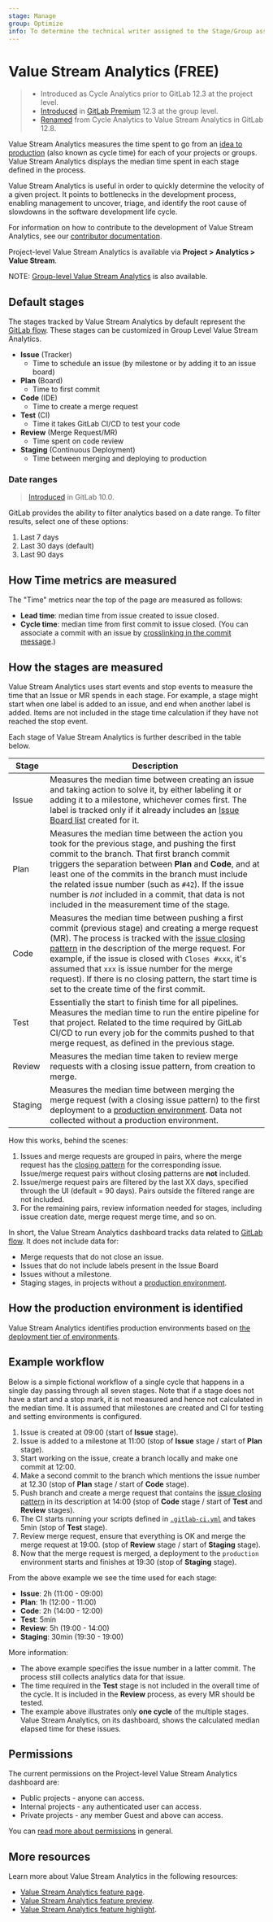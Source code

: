 ```yaml
---
stage: Manage
group: Optimize
info: To determine the technical writer assigned to the Stage/Group associated with this page, see https://about.gitlab.com/handbook/engineering/ux/technical-writing/#assignments
---
```


# Value Stream Analytics **(FREE)**

> - Introduced as Cycle Analytics prior to GitLab 12.3 at the project level.
> - [Introduced](https://gitlab.com/gitlab-org/gitlab/-/issues/12077) in [GitLab Premium](https://about.gitlab.com/pricing/) 12.3 at the group level.
> - [Renamed](https://gitlab.com/gitlab-org/gitlab/-/merge_requests/23427) from Cycle Analytics to Value Stream Analytics in GitLab 12.8.

Value Stream Analytics measures the time spent to go from an
[idea to production](https://about.gitlab.com/blog/2016/08/05/continuous-integration-delivery-and-deployment-with-gitlab/#from-idea-to-production-with-gitlab)
(also known as cycle time) for each of your projects or groups. Value Stream Analytics displays the median time
spent in each stage defined in the process.

Value Stream Analytics is useful in order to quickly determine the velocity of a given
project. It points to bottlenecks in the development process, enabling management
to uncover, triage, and identify the root cause of slowdowns in the software development life cycle.

For information on how to contribute to the development of Value Stream Analytics, see our [contributor documentation](../../development/value_stream_analytics.md).

Project-level Value Stream Analytics is available via **Project > Analytics > Value Stream**.

NOTE:
[Group-level Value Stream Analytics](../group/value_stream_analytics) is also available.

## Default stages

The stages tracked by Value Stream Analytics by default represent the [GitLab flow](../../topics/gitlab_flow.md). These stages can be customized in Group Level Value Stream Analytics.

- **Issue** (Tracker)
  - Time to schedule an issue (by milestone or by adding it to an issue board)
- **Plan** (Board)
  - Time to first commit
- **Code** (IDE)
  - Time to create a merge request
- **Test** (CI)
  - Time it takes GitLab CI/CD to test your code
- **Review** (Merge Request/MR)
  - Time spent on code review
- **Staging** (Continuous Deployment)
  - Time between merging and deploying to production

### Date ranges

> [Introduced](https://gitlab.com/gitlab-org/gitlab-foss/-/issues/36300) in GitLab 10.0.

GitLab provides the ability to filter analytics based on a date range. To filter results, select one of these options:

1. Last 7 days
1. Last 30 days (default)
1. Last 90 days

## How Time metrics are measured

The "Time" metrics near the top of the page are measured as follows:

- **Lead time**: median time from issue created to issue closed.
- **Cycle time**: median time from first commit to issue closed. (You can associate a commit with an issue by [crosslinking in the commit message](../project/issues/crosslinking_issues.md#from-commit-messages).)

## How the stages are measured

Value Stream Analytics uses start events and stop events to measure the time that an Issue or MR spends in each stage.
For example, a stage might start when one label is added to an issue, and end when another label is added.
Items are not included in the stage time calculation if they have not reached the stop event.

Each stage of Value Stream Analytics is further described in the table below.

| **Stage** | **Description** |
| --------- | --------------- |
| Issue     | Measures the median time between creating an issue and taking action to solve it, by either labeling it or adding it to a milestone, whichever comes first. The label is tracked only if it already includes an [Issue Board list](../project/issue_board.md) created for it. |
| Plan      | Measures the median time between the action you took for the previous stage, and pushing the first commit to the branch. That first branch commit triggers the separation between **Plan** and **Code**, and at least one of the commits in the branch must include the related issue number (such as `#42`). If the issue number is *not* included in a commit, that data is not included in the measurement time of the stage. |
| Code      | Measures the median time between pushing a first commit (previous stage) and creating a merge request (MR). The process is tracked with the [issue closing pattern](../project/issues/managing_issues.md#closing-issues-automatically) in the description of the merge request. For example, if the issue is closed with `Closes #xxx`, it's assumed that `xxx` is issue number for the merge request). If there is no closing pattern, the start time is set to the create time of the first commit. |
| Test      | Essentially the start to finish time for all pipelines. Measures the median time to run the entire pipeline for that project. Related to the time required by GitLab CI/CD to run every job for the commits pushed to that merge request, as defined in the previous stage. |
| Review    | Measures the median time taken to review merge requests with a closing issue pattern, from creation to merge. |
| Staging   | Measures the median time between merging the merge request (with a closing issue pattern) to the first deployment to a [production environment](#how-the-production-environment-is-identified). Data not collected without a production environment. |

How this works, behind the scenes:

1. Issues and merge requests are grouped in pairs, where the merge request has the
   [closing pattern](../project/issues/managing_issues.md#closing-issues-automatically)
   for the corresponding issue. Issue/merge request pairs without closing patterns are
   **not** included.
1. Issue/merge request pairs are filtered by the last XX days, specified through the UI
   (default = 90 days). Pairs outside the filtered range are not included.
1. For the remaining pairs, review information needed for stages, including
   issue creation date, merge request merge time, and so on.

In short, the Value Stream Analytics dashboard tracks data related to [GitLab flow](../../topics/gitlab_flow.md). It does not include data for:

- Merge requests that do not close an issue.
- Issues that do not include labels present in the Issue Board
- Issues without a milestone.
- Staging stages, in projects without a [production environment](#how-the-production-environment-is-identified).

## How the production environment is identified

Value Stream Analytics identifies production environments based on
[the deployment tier of environments](../../ci/environments/index.md#deployment-tier-of-environments).

## Example workflow

Below is a simple fictional workflow of a single cycle that happens in a
single day passing through all seven stages. Note that if a stage does not have
a start and a stop mark, it is not measured and hence not calculated in the median
time. It is assumed that milestones are created and CI for testing and setting
environments is configured.

1. Issue is created at 09:00 (start of **Issue** stage).
1. Issue is added to a milestone at 11:00 (stop of **Issue** stage / start of
   **Plan** stage).
1. Start working on the issue, create a branch locally and make one commit at
   12:00.
1. Make a second commit to the branch which mentions the issue number at 12.30
   (stop of **Plan** stage / start of **Code** stage).
1. Push branch and create a merge request that contains the [issue closing pattern](../project/issues/managing_issues.md#closing-issues-automatically)
   in its description at 14:00 (stop of **Code** stage / start of **Test** and
   **Review** stages).
1. The CI starts running your scripts defined in [`.gitlab-ci.yml`](../../ci/yaml/README.md) and
   takes 5min (stop of **Test** stage).
1. Review merge request, ensure that everything is OK and merge the merge
   request at 19:00. (stop of **Review** stage / start of **Staging** stage).
1. Now that the merge request is merged, a deployment to the `production`
   environment starts and finishes at 19:30 (stop of **Staging** stage).

From the above example we see the time used for each stage:

- **Issue**: 2h (11:00 - 09:00)
- **Plan**: 1h (12:00 - 11:00)
- **Code**: 2h (14:00 - 12:00)
- **Test**: 5min
- **Review**: 5h (19:00 - 14:00)
- **Staging**: 30min (19:30 - 19:00)

More information:

- The above example specifies the issue number in a latter commit. The process
  still collects analytics data for that issue.
- The time required in the **Test** stage is not included in the overall time of
  the cycle. It is included in the **Review** process, as every MR should be
  tested.
- The example above illustrates only **one cycle** of the multiple stages. Value
  Stream Analytics, on its dashboard, shows the calculated median elapsed time
  for these issues.

## Permissions

The current permissions on the Project-level Value Stream Analytics dashboard are:

- Public projects - anyone can access.
- Internal projects - any authenticated user can access.
- Private projects - any member Guest and above can access.

You can [read more about permissions](../../user/permissions.md) in general.

## More resources

Learn more about Value Stream Analytics in the following resources:

- [Value Stream Analytics feature page](https://about.gitlab.com/stages-devops-lifecycle/value-stream-analytics/).
- [Value Stream Analytics feature preview](https://about.gitlab.com/blog/2016/09/16/feature-preview-introducing-cycle-analytics/).
- [Value Stream Analytics feature highlight](https://about.gitlab.com/blog/2016/09/21/cycle-analytics-feature-highlight/).
